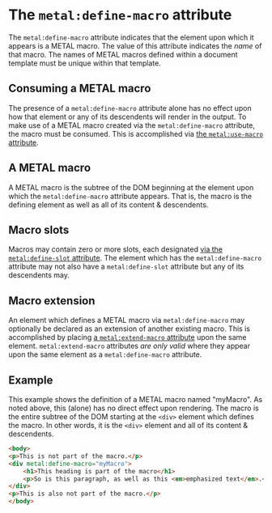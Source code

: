 # The `metal:define-macro` attribute

The `metal:define-macro` attribute indicates that the element upon which it appears is a METAL macro.
The value of this attribute indicates the _name_ of that macro.
The names of METAL macros defined within a document template must be unique within that template.

## Consuming a METAL macro

The presence of a `metal:define-macro` attribute alone has no effect upon how that element or any of its descendents will render in the output.
To make use of a METAL macro created via the `metal:define-macro` attribute, the macro must be consumed.
This is accomplished via [the `metal:use-macro` attribute].

[the `metal:use-macro` attribute]: UseMacro.md

## A METAL macro

A METAL macro is the subtree of the DOM beginning at the element upon which the `metal:define-macro` attribute appears.
That is, the macro is the defining element as well as all of its content & descendents.

## Macro slots

Macros may contain zero or more slots, each designated [via the `metal:define-slot` attribute].
The element which has the `metal:define-macro` attribute may not also have a `metal:define-slot` attribute but any of its descendents may.

[via the `metal:define-slot` attribute]: DefineSlot.md

## Macro extension

An element which defines a METAL macro via `metal:define-macro` may optionally be declared as an extension of another existing macro.
This is accomplished by placing [a `metal:extend-macro` attribute] upon the same element.
`metal:extend-macro` attributes _are only valid_ where they appear upon the same element as a `metal:define-macro` attribute.

[a `metal:extend-macro` attribute]: ExtendMacro.md

## Example

This example shows the definition of a METAL macro named "myMacro".
As noted above, this (alone) has no direct effect upon rendering.
The macro is the entire subtree of the DOM starting at the `<div>` element which defines the macro.
In other words, it is the `<div>` element and all of its content & descendents.

```html
<body>
<p>This is not part of the macro.</p>
<div metal:define-macro="myMacro">
    <h1>This heading is part of the macro</h1>
    <p>So is this paragraph, as well as this <em>emphasized text</em>.</p>
</div>
<p>This is also not part of the macro.</p>
</body>
```
